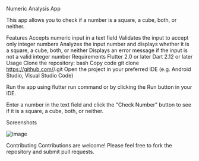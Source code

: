 Numeric Analysis App

This app allows you to check if a number is a square, a cube, both, or neither.

Features
Accepts numeric input in a text field
Validates the input to accept only integer numbers
Analyzes the input number and displays whether it is a square, a cube, both, or neither
Displays an error message if the input is not a valid integer number
Requirements
Flutter 2.0 or later
Dart 2.12 or later
Usage
Clone the repository:
bash
Copy code
git clone https://github.com/<username>/<repository-name>.git
Open the project in your preferred IDE (e.g. Android Studio, Visual Studio Code)

Run the app using flutter run command or by clicking the Run button in your IDE.

Enter a number in the text field and click the "Check Number" button to see if it is a square, a cube, both, or neither.

Screenshots


![image](https://user-images.githubusercontent.com/75643437/230494009-098ab438-81e5-4a4b-a111-c2580e7e9bc2.png)


Contributing
Contributions are welcome! Please feel free to fork the repository and submit pull requests.
